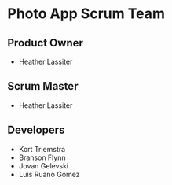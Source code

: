 # Photo App Scrum Team
## Product Owner
- Heather Lassiter
## Scrum Master
- Heather Lassiter
## Developers
- Kort Triemstra
- Branson Flynn
- Jovan Gelevski
- Luis Ruano Gomez
